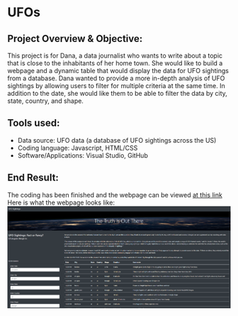 # UFOs
## Project Overview & Objective:
This project is for Dana, a data journalist who wants to write about a topic that is close to the inhabitants of her home town. She would like to build a webpage and a  dynamic table that would display the data for UFO sightings from a database. Dana wanted to  provide a more in-depth analysis of UFO sightings by allowing users to filter for multiple criteria at the same time. In addition to the date, she would like them to be able to filter the data by city, state, country, and shape.

## Tools used:
- Data source: UFO data (a database of UFO sightings across the US)
- Coding language: Javascript, HTML/CSS
- Software/Applications: Visual Studio, GitHub

## End Result:
The coding has been finished and the webpage can be viewed [at this link](https://lallben.github.io/UFOs/)<br>
Here is what the webpage looks like:
![webpage](https://github.com/lallben/UFOs/blob/main/static/images/Webpage_default.png)
